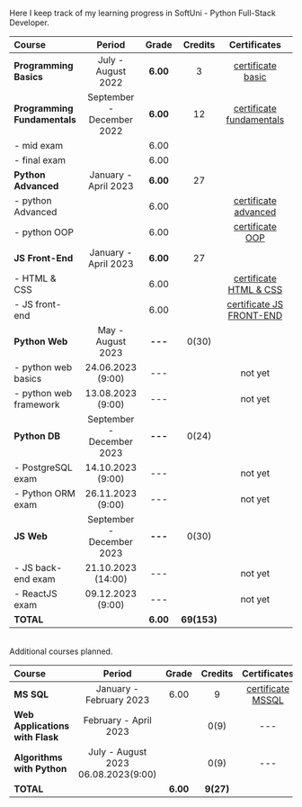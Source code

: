 
Here I keep track of my learning progress in SoftUni - Python Full-Stack Developer.

| Course                       |           Period            |  Grade   |   Credits   |        Certificates        |   GitHubRepo   |
|:-----------------------------|:---------------------------:|:--------:|:-----------:|:--------------------------:|:--------------:|
| **Programming Basics**       |     July - August 2022      | **6.00** |      3      |    [certificate basic]     |    [basic]     |
| **Programming Fundamentals** |  September - December 2022  | **6.00** |     12      | [certificate fundamentals] | [fundamentals] |
| - mid exam                   |                             |   6.00   |             |                            |                |
| - final exam                 |                             |   6.00   |             |                            |                |
| **Python Advanced**          |    January - April 2023     | **6.00** |     27      |                            |                |
| - python Advanced            |                             |   6.00   |             |   [certificate advanced]   |   [advanced]   |
| - python OOP                 |                             |   6.00   |             |     [certificate OOP]      |     [OOP]      |
| **JS Front-End**             |    January - April 2023     | **6.00** |     27      |                            |                |
| - HTML & CSS                 |                             |   6.00   |             |  [certificate HTML & CSS]  |  [HTML & CSS]  |
| - JS front-end               |                             |   6.00   |             | [certificate JS FRONT-END] | [JS Font-End]  |
| **Python Web**               |      May - August 2023      | **---**  |    0(30)    |                            |                |
| - python web basics          |      24.06.2023 (9:00)      |   ---    |             |          not yet           |  [web basic]   |
| - python web framework       |      13.08.2023 (9:00)      |   ---    |             |          not yet           |                |
| **Python DB**                |  September - December 2023  | **---**  |    0(24)    |                            |                |
| - PostgreSQL exam            |      14.10.2023 (9:00)      |   ---    |             |          not yet           |                |
| - Python ORM exam            |      26.11.2023 (9:00)      |   ---    |             |          not yet           |                |
| **JS Web**                   |  September - December 2023  | **---**  |    0(30)    |                            |                |
| - JS back-end exam           |     21.10.2023 (14:00)      |   ---    |             |          not yet           |                |
| - ReactJS exam               |      09.12.2023 (9:00)      |   ---    |             |          not yet           |                |
| **TOTAL**                    |                             | **6.00** | **69(153)** |                            |                |

[basic]:https://github.com/VelinIliev/python-basic-softuni 
[fundamentals]: https://github.com/VelinIliev/python-fundamentals-softuni
[advanced]: https://github.com/VelinIliev/python-advanced-softuni
[OOP]: https://github.com/VelinIliev/python_oop_softuni
[HTML & CSS]:https://github.com/VelinIliev/html-and-css-softuni
[web basic]: https://github.com/VelinIliev/python_web_basics
[JS Font-End]: https://github.com/VelinIliev/js-front-end-softuni

[certificate basic]:https://softuni.bg/certificates/details/140540/cdc98c99
[certificate fundamentals]: https://softuni.bg/certificates/details/148794/32086962
[certificate advanced]: https://softuni.bg/certificates/details/159314/afb9a3d3
[certificate HTML & CSS]: https://softuni.bg/certificates/details/162904/6154e496
[certificate OOP]: https://softuni.bg/certificates/details/168162/acb3f086
[certificate JS FRONT-END]: https://softuni.bg/certificates/details/170672/ad7e8ffb

<br>
Additional courses planned.

| Course                                |                  Period                   |  Grade   |  Credits  |    Certificates     | GitHubRepo |
|:--------------------------------------|:-----------------------------------------:|:--------:|:---------:|:-------------------:|:----------:|
| **MS SQL**                            |          January - February 2023          |   6.00   |     9     | [certificate MSSQL] |  [MS SQL]  |
| **Web Applications <br/> with Flask** |           February - April 2023           |          |   0(9)    |         ---         |  [Flask]   |
| **Algorithms with Python**            | July - August 2023 <br/> 06.08.2023(9:00) |          |   0(9)    |         ---         |            |
| **TOTAL**                             |                                           | **6.00** | **9(27)** |                     |            |

[MS SQL]: https://github.com/VelinIliev/mssql-softuni
[Flask]: https://github.com/VelinIliev/Web-Applications-with-Flask---SoftUni
[certificate MSSQL]: https://softuni.bg/certificates/details/157955/30bb58a2


